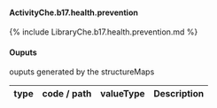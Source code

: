 #### ActivityChe.b17.health.prevention

{% include LibraryChe.b17.health.prevention.md %}
#### Ouputs

ouputs generated by the structureMaps

| type | code / path | valueType | Description |
|---|---|---|---|


